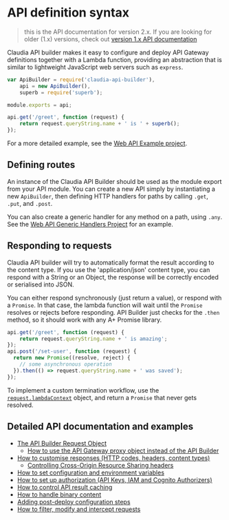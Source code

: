 # API definition syntax

> this is the API documentation for version 2.x. If you are looking for older (1.x) versions, check out [version 1.x API documentation](https://github.com/claudiajs/claudia-api-builder/blob/4f5c30df0365812765806ae2f9fd97e7a1287ed9/docs/api.md)

Claudia API builder makes it easy to configure and deploy API Gateway definitions together with a Lambda function, providing an abstraction that is similar to lightweight JavaScript web servers such as `express`. 

```javascript
var ApiBuilder = require('claudia-api-builder'),
	api = new ApiBuilder(),
	superb = require('superb');

module.exports = api;

api.get('/greet', function (request) {
	return request.queryString.name + ' is ' + superb();
});
```

For a more detailed example, see the [Web API Example project](https://github.com/claudiajs/example-projects/tree/master/web-api).

## Defining routes

An instance of the Claudia API Builder should be used as the module export from your API module. You can create a new API simply
by instantiating a new `ApiBuilder`, then defining HTTP handlers for paths by calling `.get`, `.put`, and `.post`. 

You can also create a generic handler for any method on a path, using `.any`. See the [Web API Generic Handlers Project](https://github.com/claudiajs/example-projects/tree/master/web-api-generic-handlers) for an example.

## Responding to requests

Claudia API builder will try to automatically format the result according to the content type. If you use the 'application/json' content type, you can respond with a String or an Object, the response will be correctly encoded or serialised into JSON. 

You can either respond synchronously (just return a value), or respond with a `Promise`. In that case, the lambda function will wait until the 
`Promise` resolves or rejects before responding. API Builder just checks for the `.then` method, so it should work with any A+ Promise library. 

```javascript
api.get('/greet', function (request) {
	return request.queryString.name + ' is amazing';
});
api.post('/set-user', function (request) {
  return new Promise((resolve, reject) {
    // some asynchronous operation
  }).then(() => request.queryString.name + ' was saved');
});

```



To implement a custom termination workflow, use the [`request.lambdaContext`](http://docs.aws.amazon.com/lambda/latest/dg/nodejs-prog-model-context.html) object, and return a `Promise` that never gets resolved.

## Detailed API documentation and examples

* [The API Builder Request Object](request-object.md)
  * [How  to use the API Gateway proxy object instead of the API Builder](api-gateway-proxy-request.md)
* [How to customise responses (HTTP codes, headers, content types)](customise-responses.md)
  * [Controlling Cross-Origin Resource Sharing headers](cors.md)
* [How to set configuration and environment variables](variables.md)
* [How to set up authorization (API Keys, IAM and Cognito Authorizers)](authorization.md)
* [How to control API result caching](caching.md)
* [How to handle binary content](binary-content.md)
* [Adding post-deploy configuration steps](post-deploy.md)
* [How to filter, modify and intercept requests](intercepting.md)


